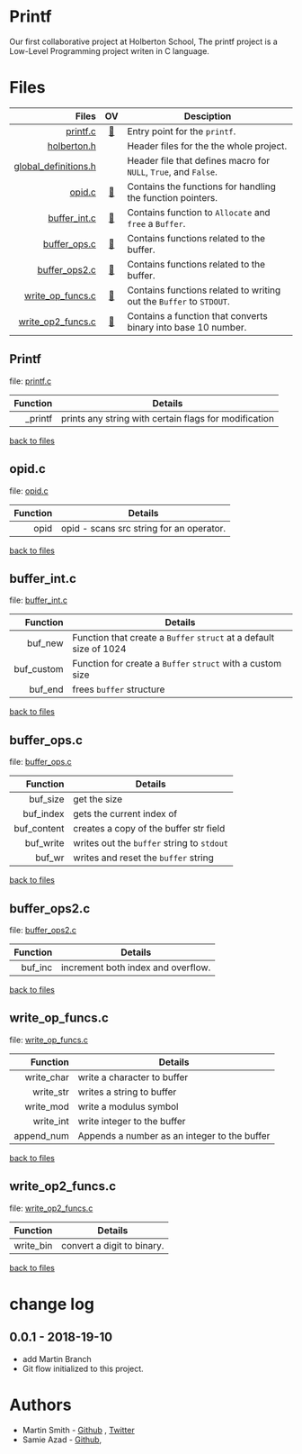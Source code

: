 # Printf
Our first collaborative project at Holberton School, The printf project
is a Low-Level Programming project writen in C language.


# Files

|   Files| OV | Desciption |
|--:|:-:|---|
| [printf.c](./printf.c) | [📌](#printf) | Entry point for the `printf`. |
|  [holberton.h](./holberton.c) |   | Header files for the the whole project. |
| [global_definitions.h](./global-definitions.h) |  | Header file that defines macro for `NULL`, `True`, and `False`. |
| [opid.c](./opid.c) | [📌](#opid-c) | Contains the functions for handling the function pointers. |
| [buffer_int.c](./buffer_int.c) | [📌](#buffer_int-c) | Contains function to `Allocate` and `free` a `Buffer`. |
| [buffer_ops.c](./buffer_ops.c) | [📌](#buffer_ops-c) | Contains functions related to the buffer. |
| [buffer_ops2.c](./buffer_ops2.c) | [📌](#buffer_ops2-c) | Contains functions related to the buffer. |
| [write_op_funcs.c](./write_op_funcs.c) | [📌](#write_op_funcs-c) | Contains functions related to writing out the `Buffer` to `STDOUT`. |
| [write_op2_funcs.c](write_op2_funcs.c) | [📌](#write_op2_funcs-c) | Contains a function that converts binary into base 10 number. |



## Printf

file: [printf.c](./printf.c)

| Function | Details                                               |
| -------: | ----------------------------------------------------- |
|  _printf | prints any string with certain flags for modification |



[back to files](#Files)



## opid.c

file: [opid.c](./opid.c)


| Function | Details                                  |
| -------: | ---------------------------------------- |
|     opid | opid - scans src string for an operator. |



[back to files](#Files)

## buffer_int.c  

file: [buffer_int.c](./buffer_int.c)  


|   Function | Details                                                      |
| ---------: | ------------------------------------------------------------ |
|    buf_new | Function that create a `Buffer` `struct` at a default size of 1024 |
| buf_custom | Function for create a `Buffer` `struct` with a custom size   |
|    buf_end | frees `buffer` structure                                     |


[back to files](#Files)

## buffer_ops.c  

file: [buffer_ops.c](./buffer_ops.c)  


|    Function | Details                                    |
| ----------: | ------------------------------------------ |
|    buf_size | get the size                               |
|   buf_index | gets the current index of                  |
| buf_content | creates a copy of the buffer str field     |
|   buf_write | writes out the `buffer` string to `stdout` |
|      buf_wr | writes and reset the `buffer` string       |

[back to files](#Files)



## buffer_ops2.c 

file: [buffer_ops2.c](./buffer_ops2.c)  


| Function | Details                            |
| -------: | ---------------------------------- |
|  buf_inc | increment both index and overflow. |

[back to files](#Files)

## write_op_funcs.c 

file: [write_op_funcs.c](./write_op_funcs.c)


|   Function | Details                                      |
| ---------: | -------------------------------------------- |
| write_char | write a character to buffer                  |
|  write_str | writes a string to buffer                    |
|  write_mod | write a modulus symbol                       |
|  write_int | write integer to the buffer                  |
| append_num | Appends a number as an integer to the buffer |



[back to files](#Files)

## write_op2_funcs.c 

file: [write_op2_funcs.c](./write_op2_funcs.c)


|  Function | Details                    |
| --------: | -------------------------- |
| write_bin | convert a digit to binary. |



[back to files](#Files)


# change log

## 0.0.1 - 2018-19-10
- add Martin Branch
- Git flow initialized to this project.



# Authors

- Martin Smith - [Github](http://github.com/Ostoyae) , [Twitter](https://twitter.com/@_Ostoyae)
- Samie Azad - [Github](https://github.com/sazad44), 

